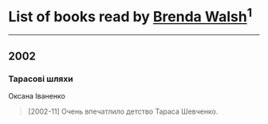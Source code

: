 # List of books read by [Brenda Walsh](http://vk.com/id17633272)<sup>1</sup>
---

## 2002

### Тарасові шляхи
Оксана Іваненко
> [2002-11] Очень впечатлило детство Тараса Шевченко.



